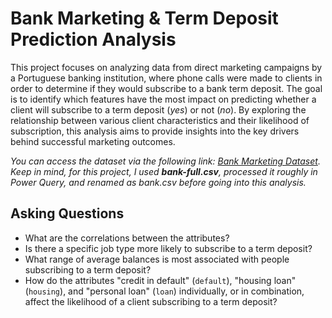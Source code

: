 # Bank Marketing & Term Deposit Prediction Analysis 
This project focuses on analyzing data from direct marketing campaigns by a Portuguese banking institution, where phone calls were made to clients in order to determine if they would subscribe to a bank term deposit. The goal is to identify which features have the most impact on predicting whether a client will subscribe to a term deposit (*yes*) or not (*no*). By exploring the relationship between various client characteristics and their likelihood of subscription, this analysis aims to provide insights into the key drivers behind successful marketing outcomes. 

_You can access the dataset via the following link: [Bank Marketing Dataset](https://archive.ics.uci.edu/dataset/222/bank+marketing). Keep in mind, for this project, I used **bank-full.csv**, processed it roughly in Power Query, and renamed as bank.csv before going into this analysis._

## Asking Questions
  
* What are the correlations between the attributes?
* Is there a specific job type more likely to subscribe to a term deposit?
* What range of average balances is most associated with people subscribing to a term deposit?
* How do the attributes "credit in default" (`default`), "housing loan" (`housing`), and "personal loan" (`loan`) individually, or in combination, affect the likelihood of a client subscribing to a term deposit?

